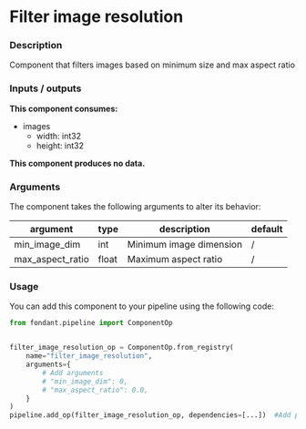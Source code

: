 # Filter image resolution

### Description
Component that filters images based on minimum size and max aspect ratio

### Inputs / outputs

**This component consumes:**

- images
    - width: int32
    - height: int32

**This component produces no data.**

### Arguments

The component takes the following arguments to alter its behavior:

| argument | type | description | default |
| -------- | ---- | ----------- | ------- |
| min_image_dim | int | Minimum image dimension | / |
| max_aspect_ratio | float | Maximum aspect ratio | / |

### Usage

You can add this component to your pipeline using the following code:

```python
from fondant.pipeline import ComponentOp


filter_image_resolution_op = ComponentOp.from_registry(
    name="filter_image_resolution",
    arguments={
        # Add arguments
        # "min_image_dim": 0,
        # "max_aspect_ratio": 0.0,
    }
)
pipeline.add_op(filter_image_resolution_op, dependencies=[...])  #Add previous component as dependency
```

